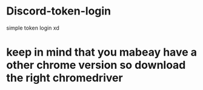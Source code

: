 # Discord-token-login
simple token login xd
# keep in mind that you mabeay have a other chrome version so download the right chromedriver 

